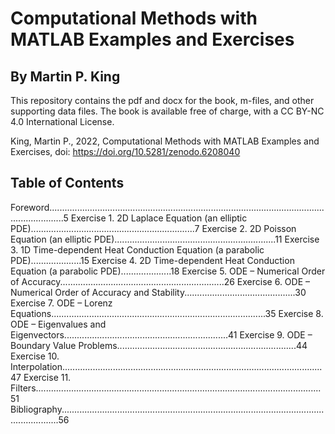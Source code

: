# Computational Methods with MATLAB Examples and Exercises 
## By Martin P. King

This repository contains the pdf and docx for the book, m-files, and other supporting data files. 
The book is available free of charge, with a CC BY-NC 4.0 International License.

King, Martin P., 2022, Computational Methods with MATLAB Examples and Exercises, doi: https://doi.org/10.5281/zenodo.6208040

## Table of Contents

Foreword..................................................................................................................................5 
Exercise 1. 2D Laplace Equation (an elliptic PDE).................................................................7 
Exercise 2. 2D Poisson Equation (an elliptic PDE)................................................................11 
Exercise 3. 1D Time-dependent Heat Conduction Equation (a parabolic PDE)....................15 
Exercise 4. 2D Time-dependent Heat Conduction Equation (a parabolic PDE)....................18 
Exercise 5. ODE – Numerical Order of Accuracy.................................................................26 
Exercise 6. ODE – Numerical Order of Accuracy and Stability............................................30 
Exercise 7. ODE – Lorenz Equations.....................................................................................35 
Exercise 8. ODE – Eigenvalues and Eigenvectors.................................................................41 
Exercise 9. ODE – Boundary Value Problems.......................................................................44 
Exercise 10. Interpolation.......................................................................................................47 
Exercise 11. Filters.................................................................................................................51 Bibliography...........................................................................................................................56
